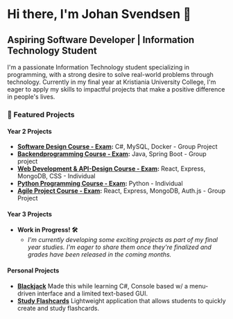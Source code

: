 # Hi there, I'm Johan Svendsen 👋

## Aspiring Software Developer | Information Technology Student

I'm a passionate Information Technology student specializing in programming, with a strong desire to solve real-world problems through technology. Currently in my final year at Kristiania University College, I'm eager to apply my skills to impactful projects that make a positive difference in people's lives.

### 🌟 Featured Projects

#### **Year 2 Projects**

- **[Software Design Course - Exam](https://github.com/williamcaamot/PG3302_Software_Design_Exam_FlexusWorkout):** C#, MySQL, Docker - Group Project
- **[Backendprogramming Course - Exam](https://github.com/JovanaSpasenic/backendFinal):** Java, Spring Boot - Group project
- **[Web Development & API-Design Course - Exam](https://github.com/Svendzen/web-dev-api-design):** React, Express, MongoDB, CSS - Individual
- **[Python Programming Course - Exam](https://github.com/Svendzen/python-programming):** Python - Individual
- **[Agile Project Course - Exam](https://github.com/williamcaamot/arcturus):** React, Express, MongoDB, Auth.js - Group Project
  
#### **Year 3 Projects**

- **Work in Progress! 🛠️** 
  - *I'm currently developing some exciting projects as part of my final year studies. 
I'm eager to share them once they're finalized and grades have been released in the coming months.*

<!--
- **[Project Name](link-to-repo):** 
-->
#### **Personal Projects**

- **[Blackjack](https://github.com/Svendzen/Blackjack)** Made this while learning C#, Console based w/ a menu-driven interface and a limited text-based GUI.
- **[Study Flashcards](https://github.com/Svendzen/study-flashcards)** Lightweight application that allows students to quickly create and study flashcards.
